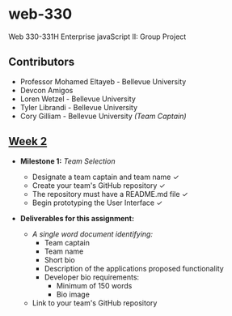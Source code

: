 # web-330
Web 330-331H Enterprise javaScript II: Group Project

## Contributors

* Professor Mohamed Eltayeb - Bellevue University
* Devcon Amigos
* Loren Wetzel - Bellevue University
* Tyler Librandi - Bellevue University
* Cory Gilliam - Bellevue University *(Team Captain)*

## [Week 2](https://github.com/)
* **Milestone 1:** *Team Selection*
  * Designate a team captain and team name ✓
  * Create your team's GitHub repository ✓
  * The repository must have a README.md file ✓
  * Begin prototyping the User Interface ✓

* **Deliverables for this assignment:**
  * *A single word document identifying:*
    * Team captain
    * Team name
    * Short bio
    * Description of the applications proposed functionality
    * Developer bio requirements:
      * Minimum of 150 words
      * Bio image
  * Link to your team's GitHub repository
